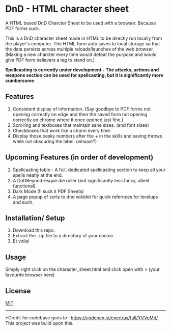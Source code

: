 # DnD -  HTML character sheet #
A HTML based DnD Charcter Sheet to be used with a browser. Because PDF forms suck.

This is a DnD character sheet made in HTML to be directly run locally from the player's computer. The HTML form auto saves to local storage so that the data persists across multiple reloads/launches of the web browser. (Making a new charcter every time would defeat the purpose and would give PDF form believers a leg to stand on.)


**Spellcasting is currently under development - The attacks, actions and weapons section can be used for spellcasting, but it is significantly more cumbersome**

## Features ##
1. Consistent display of information. (Say goodbye to PDF forms not opening correctly on edge and then the saved form not opening correctly on chrome where it once opened just fine.)
2. Scrolling and textboxes that maintain sane sizes. (and font sizes)
3. Checkboxes that work like a charm every time.
4. Display those pesky numbers after the + in the skills and saving throws while not obscuring the label. (whaaat?)

## Upcoming Features (in order of development)
1. Spellcasting table - A full, dedicated spellcasting section to keep all your spells neatly at the end.
2. A DnDBeyond-esque die roller (but significantly less fancy, albeit functional).
3. Dark Mode (!! suck it PDF Sheets)
4. A page popup of sorts to dnd wikidot for quick refernces for levelups and such.

## Installation/ Setup ##
1. Download this repo.
2. Extract the .zip file to a directory of your choice.
3. Et voila!

## Usage ##
Simply right click on the character_sheet.html and click open with > (your favourite browser here)

## License ##
[MIT](https://github.com/vibhav1011/DnD-html-sheet/blob/main/LICENSE) 

--------------------------------------------------------------------------------------------------------
*Credit for codebase goes to : https://codepen.io/evertras/full/YVVeMd/   This project was build upon this.

